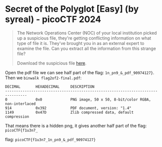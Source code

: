 # Secret of the Polyglot [Easy] (by syreal) - picoCTF 2024
> The Network Operations Center (NOC) of your local institution picked up a
suspicious file, they're getting conflicting information on what type of file
it is. They've brought you in as an external expert to examine the file. Can
you extract all the information from this strange file?</p>
Download the suspicious file <a href='https://artifacts.picoctf.net/c_titan/96/flag2of2-final.pdf' download>here</a>.</p>

Open the pdf file we can see half part of the flag: `1n_pn9_&_pdf_90974127}`. Then we `binwalk flag2of2-final.pdf`:
```text
DECIMAL       HEXADECIMAL     DESCRIPTION
--------------------------------------------------------------------------------
0             0x0             PNG image, 50 x 50, 8-bit/color RGBA, non-interlaced
914           0x392           PDF document, version: "1.4"
1149          0x47D           Zlib compressed data, default compression
```
That means there is a hidden png, it gives another half part of the flag: `picoCTF{f1u3n7_`

flag: `picoCTF{f1u3n7_1n_pn9_&_pdf_90974127}`
